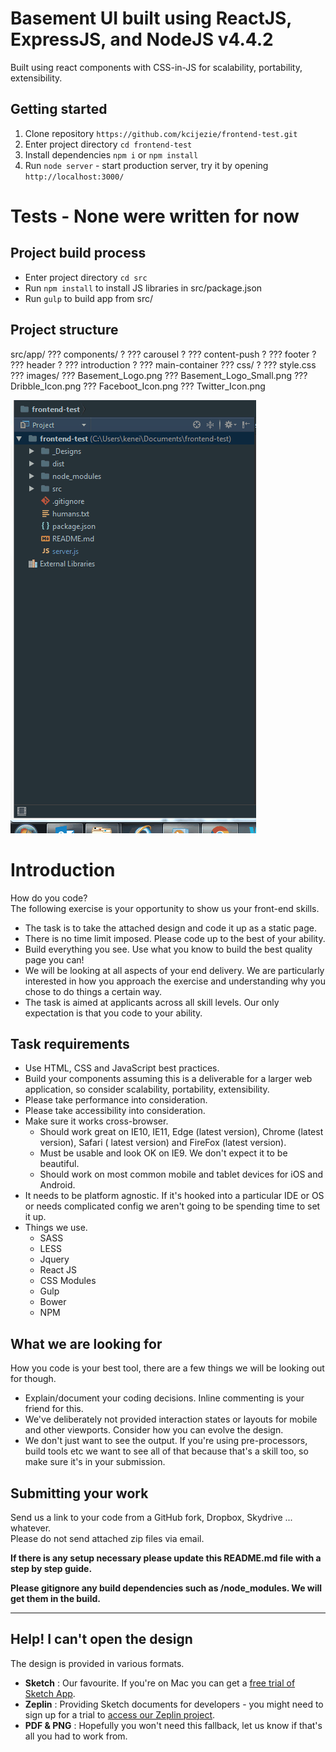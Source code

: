 Basement UI built using ReactJS, ExpressJS, and NodeJS v4.4.2
===

Built using react components with CSS-in-JS for scalability, portability, extensibility.

## Getting started

1. Clone repository `https://github.com/kcijezie/frontend-test.git`
2. Enter project directory `cd frontend-test`
3. Install dependencies `npm i` or `npm install`
4. Run `node server` - start production server, try it by opening `http://localhost:3000/`

# Tests - None were written for now

## Project build process

* Enter project directory `cd src`
* Run `npm install` to install JS libraries in src/package.json
* Run `gulp` to build app from src/

## Project structure

src/app/
??? components/
?   ??? carousel
?   ??? content-push
?   ??? footer
?   ??? header
?   ??? introduction
?   ??? main-container
??? css/
?   ??? style.css
??? images/
    ??? Basement_Logo.png
    ??? Basement_Logo_Small.png
    ??? Dribble_Icon.png
    ??? Faceboot_Icon.png
    ??? Twitter_Icon.png

![Project structure](/ProjectScreenShots/structure.gif?raw=true "Project Structure")


Introduction
===

How do you code?  
The following exercise is your opportunity to show us your front-end skills.

- The task is to take the attached design and code it up as a static page.
- There is no time limit imposed. Please code up to the best of your ability.  
- Build everything you see. Use what you know to build the best quality page you can!
- We will be looking at all aspects of your end delivery. We are particularly interested in how you approach the exercise and understanding why you chose to do things a certain way.
- The task is aimed at applicants across all skill levels. Our only expectation is that you code to your ability.

## Task requirements

- Use HTML, CSS and JavaScript best practices.
- Build your components assuming this is a deliverable for a larger web application, so consider scalability, portability, extensibility.
- Please take performance into consideration.
- Please take accessibility into consideration.
- Make sure it works cross-browser.
	- Should work great on IE10, IE11, Edge (latest version), Chrome (latest version), Safari ( latest version) and FireFox (latest version).
	- Must be usable and look OK on IE9. We don't expect it to be beautiful.
	- Should work on most common mobile and tablet devices for iOS and Android.
- It needs to be platform agnostic. If it's hooked into a particular IDE or OS or needs complicated config we aren't going to be spending time to set it up.
- Things we use.
	- SASS
	- LESS
	- Jquery
	- React JS
    - CSS Modules
	- Gulp
	- Bower
	- NPM

## What we are looking for

How you code is your best tool, there are a few things we will be looking out for though.

- Explain/document your coding decisions. Inline commenting is your friend for this.
- We've deliberately not provided interaction states or layouts for mobile and other viewports. Consider how you can evolve the design.
- We don't just want to see the output. If you're using pre-processors, build tools etc we want to see all of that because that's a skill too, so make sure it's in your submission.

## Submitting your work

Send us a link to your code from a GitHub fork, Dropbox, Skydrive ... whatever.  
Please do not send attached zip files via email.  

**If there is any setup necessary please update this README.md file with a step by step guide.**

**Please gitignore any build dependencies such as /node_modules. We will get them in the build.**
  
---

## Help! I can't open the design

The design is provided in various formats.
- **Sketch** : Our favourite. If you're on Mac you can get a [free trial of Sketch App](https://www.sketchapp.com/).
- **Zeplin** : Providing Sketch documents for developers - you might need to sign up for a trial to [access our Zeplin project](http://zpl.io/OrAI).
- **PDF & PNG** : Hopefully you won't need this fallback, let us know if that's all you had to work from.
